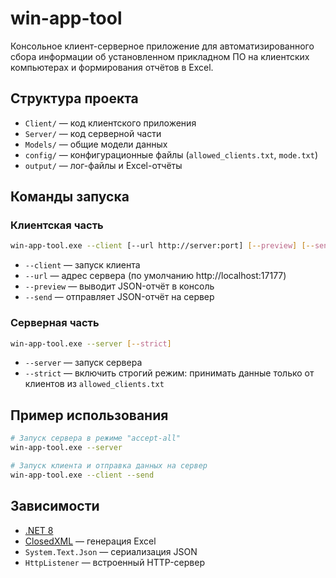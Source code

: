 # win-app-tool
Консольное клиент-серверное приложение для автоматизированного сбора информации об установленном прикладном ПО на клиентских компьютерах и формирования отчётов в Excel.

## Структура проекта

- `Client/` — код клиентского приложения
- `Server/` — код серверной части
- `Models/` — общие модели данных
- `config/` — конфигурационные файлы (`allowed_clients.txt`, `mode.txt`)
- `output/` — лог-файлы и Excel-отчёты

## Команды запуска

### Клиентская часть

```bash
win-app-tool.exe --client [--url http://server:port] [--preview] [--send]
```

- `--client` — запуск клиента
- `--url` — адрес сервера (по умолчанию http://localhost:17177)
- `--preview` — выводит JSON-отчёт в консоль
- `--send` — отправляет JSON-отчёт на сервер

### Серверная часть

```bash
win-app-tool.exe --server [--strict]
```

- `--server` — запуск сервера
- `--strict` — включить строгий режим: принимать данные только от клиентов из `allowed_clients.txt`

## Пример использования

```bash
# Запуск сервера в режиме "accept-all"
win-app-tool.exe --server

# Запуск клиента и отправка данных на сервер
win-app-tool.exe --client --send
```

## Зависимости

- [.NET 8](https://dotnet.microsoft.com/)
- [ClosedXML](https://github.com/ClosedXML/ClosedXML) — генерация Excel
- `System.Text.Json` — сериализация JSON
- `HttpListener` — встроенный HTTP-сервер




